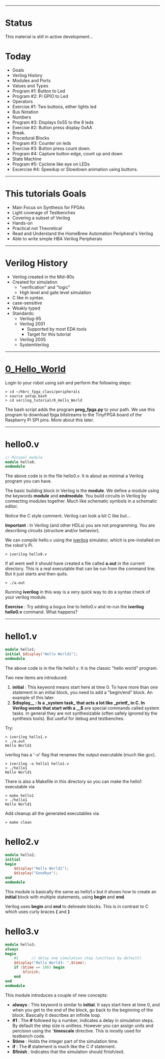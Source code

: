 <!-- $theme: gaia -->
<!-- template: invert -->

---
# Status

This material is still in active development...

# Today

* Goals
* Verilog History
* Modules and Ports
* Values and Types
* Program #1: Button to Led
* Program #2: Pi GPIO to Led
* Operators
* Exercise #1: Two buttons, either lights led
* Bus Notation
* Numbers
* Program #3: Displays 0x55 to the 8 leds
* Exercise #2: Button press display 0xAA
* Break.  
* Procedural Blocks
* Program #3: Counter on leds
* Exercise #3: Button press count down.
* Program #4: Capture button edge, count up and down
* State Machine
* Program #5: Cyclone like eye on LEDs
* Excercise #4: Speedup or Slowdown animation using buttons.

---

# This tutorials Goals

* Main Focus on Synthesis for FPGAs
* Light coverage of Testbenches
* Covering a subset of Verilog
* Hands-on
* Practical not Theoretical
* Read and Understand the HomeBrew Automation Peripheral's Verilog
* Able to write simple HBA Verilog Peripherals

---

# Verilog History

* Verilog created in the Mid-80s
* Created for simulation
    * "verification" and "logic"
    * High level and gate level simulation
* C like in syntax.
* case-sensitive
* Weakly typed
* Standards:
    * Verilog-95
    * Verilog 2001
        * Supported by most EDA tools
        * Target for this tutorial
    * Verilog 2005
    * SystemVerilog

---

# [0_Hello_World](https://github.com/hbrc-fpga-class/peripherals/tree/master/verilog_tutorial/0_Hello_World)

Login to your robot using ssh and perform the following steps:

```
> cd ~/hbrc_fpga_class/peripherals
> source setup.bash
> cd verilog_tutorial/0_Hello_World
```

The bash script adds the program __prog_fpga.py__ to your path.
We use this program to download fpga bitstreams to the
TinyFPGA board of the Raspberry Pi SPI pins. More about this later.

---

# hello0.v

```verilog
// Minimal module
module hello0;
endmodule
```

The above code is in the file hello0.v.  It is about as minimal a Verilog
program you can have.

The basic building block in Verilog is the __module__.  We define a module
using the keywords __module__ and __endmodule__.  You build circuits in
Verilog by connecting modules together.  Much like schematic symbols in
a schematic editor.

Notice the C style comment.  Verilog can look a bit C like but...

__Important__ : In Verilog (and other HDLs) you are not programming.  You
are describing circuits (structure and/or behavior).

We can _compile_ hello.v using the [iverilog](http://iverilog.icarus.com/) simulator,
which is pre-installed on the robot's Pi.

```
> iverilog hello0.v
```

If all went well it should have created a file called __a.out__ in the
current directory.  This is a real executable that can be run from the
command line. But it just starts and then quits.

```
> ./a.out
```

Running __iverilog__ in this way is a very quick way to do a
syntax check of your verilog module.

__Exercise__ : Try adding a bogus line to hello0.v and re-run
the __iverilog hello0.v__ command.  What happens?

---

# hello1.v

```verilog
module hello1;
initial $display("Hello World1");
endmodule
```
The above code is in the file hello1.v.  It is the classic "hello world"
program.

Two new items are introduced:
1. __initial__ : This keyword means start here at time 0.  To have more than
one statement in an initial block, you need to add a "begin/end" block.  An
example of this later.
2. __$display__ : Is a _system task_ that acts a lot like _printf_ in C.  In
   Verilog words that start with a __$__ are special commands called system
   tasks. In general they are not synthesizable (often safely ignored by the
   synthesis tools).  But useful for debug and testbenches.

Try:

```
> iverilog hello1.v
> ./a.out
Hello World1
```

iverilog has a '-o' flag that renames the output executable (much like gcc).

```
> iverilog -o hello1 hello1.v
> ./hello1
Hello World1
```

There is also a Makefile in this directory so you can make the hello1
executable via

```
> make hello1
> ./hello1
Hello World1
```

Add cleanup all the generated executables via

```
> make clean
```

# hello2.v

```verilog
module hello2;
initial 
begin
    $display("Hello World2");
    $display("Goodbye");
end
endmodule
```

This module is basically the same as hello1.v but it shows how to create an
__initial__ block with multiple statements, using __begin__ and __end__.

Verilog uses __begin__ and __end__ to delineate blocks.  This is in contrast
to C which uses curly braces __{__ and __}__

# hello3.v

```verilog
module hello3;
always
begin
    #1      // delay one simulation step (unitless by default)
    $display("Hello World3: ",$time);
    if ($time == 100) begin
        $finish;
    end
end
endmodule
```

This module introduces a couple of new concepts:
* __always__ : This keyword is similar to __initial__.  It says start here at
  time 0, and when you get to the end of the block, go back to the beginning of
  the block.  Basically it describes an infinite loop.
* __#1__ :  The __#__ followed by a number, indicates a delay in simulation
  steps.  By default the step size is unitless.  However you can assign units
  and percision using the __`timescale__ directive.  This is mostly used for
  testbench code.  
* __$time__ : Holds the integer part of the simulation time.
* __if__ : The __if__ statement is much like the C if statement.
* __$finish__ : Indicates that the simulation should finish/exit.









